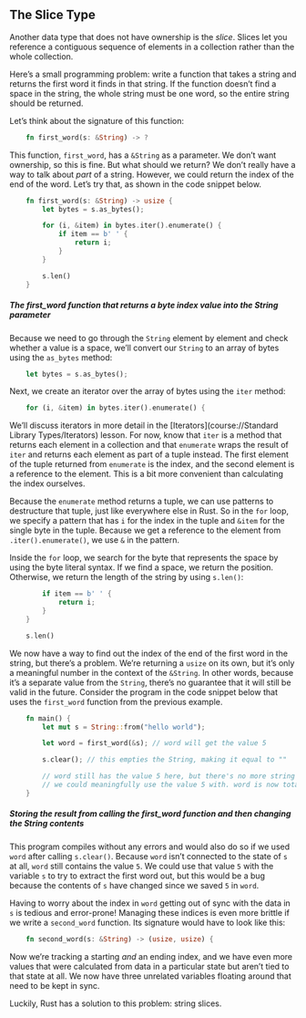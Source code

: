 ## The Slice Type

Another data type that does not have ownership is the _slice_. Slices let you reference a contiguous sequence of elements in a collection rather than the whole collection.

Here’s a small programming problem: write a function that takes a string and returns the first word it finds in that string. If the function doesn’t find a space in the string, the whole string must be one word, so the entire string should be returned.

Let’s think about the signature of this function:

```rust
    fn first_word(s: &String) -> ?
```

This function, `first_word`, has a `&String` as a parameter. We don’t want ownership, so this is fine. But what should we return? We don’t really have a way to talk about _part_ of a string. However, we could return the index of the end of the word. Let’s try that, as shown in the code snippet below.

```rust
    fn first_word(s: &String) -> usize {
        let bytes = s.as_bytes();

        for (i, &item) in bytes.iter().enumerate() {
            if item == b' ' {
                return i;
            }
        }

        s.len()
    }
```

##### The first_word function that returns a byte index value into the String parameter

Because we need to go through the `String` element by element and check whether a value is a space, we’ll convert our `String` to an array of bytes using the `as_bytes` method:

```rust
    let bytes = s.as_bytes();
```

Next, we create an iterator over the array of bytes using the `iter` method:

```rust
    for (i, &item) in bytes.iter().enumerate() {
```

We’ll discuss iterators in more detail in the [Iterators](course://Standard Library Types/Iterators) lesson. For now, know that `iter` is a method that returns each element in a collection and that `enumerate` wraps the result of `iter` and returns each element as part of a tuple instead. The first element of the tuple returned from `enumerate` is the index, and the second element is a reference to the element. This is a bit more convenient than calculating the index ourselves.

Because the `enumerate` method returns a tuple, we can use patterns to destructure that tuple, just like everywhere else in Rust. So in the `for` loop, we specify a pattern that has `i` for the index in the tuple and `&item` for the single byte in the tuple. Because we get a reference to the element from `.iter().enumerate()`, we use `&` in the pattern.

Inside the `for` loop, we search for the byte that represents the space by using the byte literal syntax. If we find a space, we return the position. Otherwise, we return the length of the string by using `s.len()`:

```rust
        if item == b' ' {
            return i;
        }
    }

    s.len()
```

We now have a way to find out the index of the end of the first word in the string, but there’s a problem. We’re returning a `usize` on its own, but it’s only a meaningful number in the context of the `&String`. In other words, because it’s a separate value from the `String`, there’s no guarantee that it will still be valid in the future. Consider the program in the code snippet below that uses the `first_word` function from the previous example.

```rust
    fn main() {
        let mut s = String::from("hello world");

        let word = first_word(&s); // word will get the value 5

        s.clear(); // this empties the String, making it equal to ""

        // word still has the value 5 here, but there's no more string that
        // we could meaningfully use the value 5 with. word is now totally invalid!
    }
```

##### Storing the result from calling the first_word function and then changing the String contents

This program compiles without any errors and would also do so if we used `word` after calling `s.clear()`. Because `word` isn’t connected to the state of `s` at all, `word` still contains the value `5`. We could use that value `5` with the variable `s` to try to extract the first word out, but this would be a bug because the contents of `s` have changed since we saved `5` in `word`.

Having to worry about the index in `word` getting out of sync with the data in `s` is tedious and error-prone! Managing these indices is even more brittle if we write a `second_word` function. Its signature would have to look like this:

```rust
    fn second_word(s: &String) -> (usize, usize) {
```

Now we’re tracking a starting _and_ an ending index, and we have even more values that were calculated from data in a particular state but aren’t tied to that state at all. We now have three unrelated variables floating around that need to be kept in sync.

Luckily, Rust has a solution to this problem: string slices.

